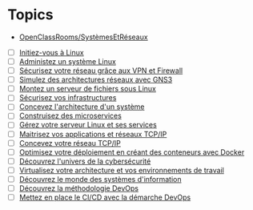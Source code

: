 # Topics

* [OpenClassRooms/SystèmesEtRéseaux](https://openclassrooms.com/fr/search?page=1&query=&categories=Syst%C3%A8mes%20%26%20R%C3%A9seaux&language=fr&type=course)

- [ ] [Initiez-vous à Linux](https://openclassrooms.com/fr/courses/7170491-initiez-vous-a-linux)
- [ ] [Administez un système Linux](https://openclassrooms.com/fr/courses/7274161-administrez-un-systeme-linux)
- [ ] [Sécurisez votre réseau grâce aux VPN et Firewall](https://openclassrooms.com/fr/courses/1946106-securisez-votre-reseau-grace-aux-vpn-et-firewall)
- [ ] [Simulez des architectures réseaux avec GNS3](https://openclassrooms.com/fr/courses/2581701-simulez-des-architectures-reseaux-avec-gns3)
- [ ] [Montez un serveur de fichiers sous Linux](https://openclassrooms.com/fr/courses/2356316-montez-un-serveur-de-fichiers-sous-linux)
- [ ] [Sécurisez vos infrastructures](https://openclassrooms.com/fr/courses/1761876-securisez-vos-infrastructures)
- [ ] [Concevez l'architecture d'un système](https://openclassrooms.com/fr/courses/1372996-concevez-larchitecture-dun-systeme)
- [ ] [Construisez des microservices](https://openclassrooms.com/fr/courses/4668056-construisez-des-microservices)
- [ ] [Gérez votre serveur Linux et ses services](https://openclassrooms.com/fr/courses/1733551-gerez-votre-serveur-linux-et-ses-services)
- [ ] [Maitrisez vos applications et réseaux TCP/IP](https://openclassrooms.com/fr/courses/2340511-maitrisez-vos-applications-et-reseaux-tcp-ip)
- [ ] [Concevez votre réseau TCP/IP](https://openclassrooms.com/fr/courses/6944606-concevez-votre-reseau-tcp-ip)
- [ ] [Optimisez votre déploiement en créant des conteneurs avec Docker](https://openclassrooms.com/fr/courses/2035766-optimisez-votre-deploiement-en-creant-des-conteneurs-avec-docker)
- [ ] [Découvrez l'univers de la cybersécurité](https://openclassrooms.com/fr/courses/5492081-decouvrez-lunivers-de-la-cybersecurite)
- [ ] [Virtualisez votre architecture et vos environnements de travail](https://openclassrooms.com/fr/courses/2035806-virtualisez-votre-architecture-et-vos-environnements-de-travail)
- [ ] [Découvrez le monde des systèmes d'information](https://openclassrooms.com/fr/courses/2100086-decouvrez-le-monde-des-systemes-dinformation)
- [ ] [Découvrez la méthodologie DevOps](https://openclassrooms.com/fr/courses/6093671-decouvrez-la-methodologie-devops)
- [ ] [Mettez en place le CI/CD avec la démarche DevOps](https://openclassrooms.com/fr/courses/2035736-mettez-en-place-lintegration-et-la-livraison-continues-avec-la-demarche-devops)
